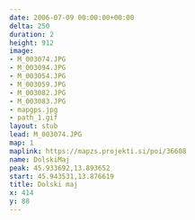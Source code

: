 ```yaml
---
date: 2006-07-09 00:00:00+00:00
delta: 250
duration: 2
height: 912
image:
- M_003074.JPG
- M_003094.JPG
- M_003054.JPG
- M_003059.JPG
- M_003082.JPG
- M_003083.JPG
- mapgps.jpg
- path_1.gif
layout: stub
lead: M_003074.JPG
map: 1
maplink: https://mapzs.projekti.si/poi/36608
name: DolskiMaj
peak: 45.933692,13.893652
start: 45.943531,13.876619
title: Dolski maj
x: 414
y: 88
---
```

